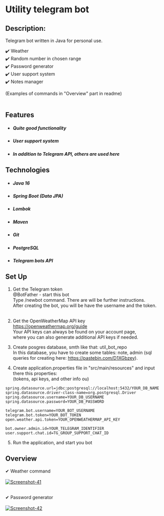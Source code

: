 # Utility telegram bot

## Description:<br>
Telegram bot written in Java for personal use.<br>

✔️ Weather <br>
✔️ Random number in chosen range <br>
✔️ Password generator <br>
✔️ User support system <br>
✔️ Notes manager <br>

(Examples of commands in "Overview" part in readme)<br><br>

## Features
- ##### Quite good functionality
- ##### User support system
- ##### In addition to Telegram API, others are used here

## Technologies
- ##### Java 16
- ##### Spring Boot (Data JPA)
- ##### Lombok
- ##### Maven
- ##### Git
- ##### PostgreSQL
- ##### Telegram bots API

## Set Up
1. Get the Telegram token<br>
@BotFather - start this bot<br>
Type /newbot command. There are will be further instructions.<br>
After creating the bot, you will be have the username and the token.<br><br>

2. Get the OpenWeatherMap API key<br>
https://openweathermap.org/guide<br>
Your API keys can always be found on your account page,<br>where you can also generate additional API keys if needed.<br>

3. Create posgres database, smth like that: util_bot_repo<br>
In this database, you have to create some tables: note, admin (sql queries for creating here: https://pastebin.com/D1XGbzey).<br>

4. Create application.properties file in "src/main/resources" and input there this properties:<br>
(tokens, api keys, and other info ou)<br>
```
spring.datasource.url=jdbc:postgresql://localhost:5432/YOUR_DB_NAME
spring.datasource.driver-class-name=org.postgresql.Driver
spring.datasource.username=YOUR_DB_USERNAME
spring.datasource.password=YOUR_DB_PASSWORD
 
telegram.bot.username=YOUR_BOT_USERNAME
telegram.bot.token=YOUR_BOT_TOKEN
open.weather.api.token=YOUR_OPENWEATHERMAP_API_KEY
 
bot.owner.admin.id=YOUR_TELEGRAM_IDENTIFIER
user.support.chat.id=TG_GROUP_SUPPORT_CHAT_ID
```
5. Run the application, and start you bot

## Overview
✔ Weather command <br><br>
<a href="https://ibb.co/rwxqcMT"><img src="https://i.ibb.co/6WHG1bV/Screenshot-41.png" alt="Screenshot-41" border="0"></a> <br><br>

✔ Password generator <br><br>
<a href="https://ibb.co/Ch12R6c"><img src="https://i.ibb.co/gzjVkd2/Screenshot-42.png" alt="Screenshot-42" border="0"></a> <br><br>
